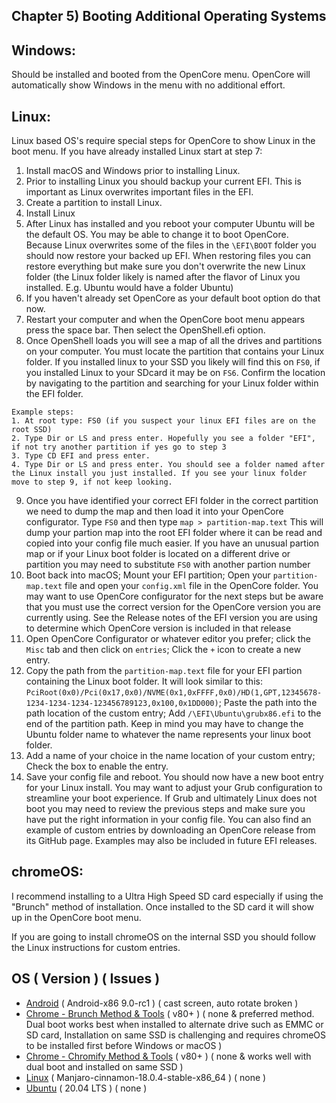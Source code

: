 ## Chapter 5) Booting Additional Operating Systems

## Windows: 

Should be installed and booted from the OpenCore menu. OpenCore will automatically show Windows in the menu with no additional effort. 

## Linux: 

Linux based OS's require special steps for OpenCore to show Linux in the boot menu. If you have already installed Linux start at step 7:

  1. Install macOS and Windows prior to installing Linux.
  2. Prior to installing Linux you should backup your current EFI. This is important as Linux overwrites important files in the EFI.
  3. Create a partition to install Linux.
  4. Install Linux
  5. After Linux has installed and you reboot your computer Ubuntu will be the default OS. You may be able to change it to boot OpenCore. Because Linux overwrites some of the files in the ``\EFI\BOOT`` folder you should now restore your backed up EFI. When restoring files you can restore everything but make sure you don't overwrite the new Linux folder (the Linux folder likely is named after the flavor of Linux you installed. E.g. Ubuntu would have a folder Ubuntu)
  6. If you haven't already set OpenCore as your default boot option do that now.
  7. Restart your computer and when the OpenCore boot menu appears press the space bar. Then select the OpenShell.efi option.
  8. Once OpenShell loads you will see a map of all the drives and partitions on your computer. You must locate the partition that contains your Linux folder. If you installed linux to your SSD you likely will find this on ``FS0``, if you installed Linux to your SDcard it may be on ``FS6``. Confirm the location by navigating to the partition and searching for your Linux folder within the EFI folder. 
    
    Example steps:
    1. At root type: FS0 (if you suspect your linux EFI files are on the root SSD)
    2. Type Dir or LS and press enter. Hopefully you see a folder "EFI", if not try another partition if yes go to step 3
    3. Type CD EFI and press enter. 
    4. Type Dir or LS and press enter. You should see a folder named after the Linux install you just installed. If you see your linux folder move to step 9, if not keep looking.
 
  9. Once you have identified your correct EFI folder in the correct partition we need to dump the map and then load it into your OpenCore configurator. Type ``FS0`` and then type ``map > partition-map.text`` This will dump your partion map into the root EFI folder where it can be read and copied into your config file much easier. If you have an unusual partion map or if your Linux boot folder is located on a different drive or partition you may need to substitute ``FS0`` with another partion number
  10. Boot back into macOS; Mount your EFI partition; Open your ``partition-map.text`` file and open your ``config.xml`` file in the OpenCore folder. You may want to use OpenCore configurator for the next steps but be aware that you must use the correct version for the OpenCore version you are currently using. See the Release notes of the EFI version you are using to determine which OpenCore version is included in that release
  11. Open OpenCore Configurator or whatever editor you prefer; click the ``Misc`` tab and then click on ``entries``; Click the ``+`` icon to create a new entry.
  12. Copy the path from the ``partition-map.text`` file for your EFI partion containing the Linux boot folder. It will look similar to this: ``PciRoot(0x0)/Pci(0x17,0x0)/NVME(0x1,0xFFFF,0x0)/HD(1,GPT,12345678-1234-1234-1234-123456789123,0x100,0x1DD000)``; Paste the path into the path location of the custom entry; Add ``/\EFI\Ubuntu\grubx86.efi`` to the end of the partition path. Keep in mind you may have to change the Ubuntu folder name to whatever the name represents your linux boot folder.
  13. Add a name of your choice in the name location of your custom entry; Check the box to enable the entry.
  14. Save your config file and reboot. You should now have a new boot entry for your Linux install. You may want to adjust your Grub configuration to streamline your boot experience. If Grub and ultimately Linux does not boot you may need to review the previous steps and make sure you have put the right information in your config file. You can also find an example of custom entries by downloading an OpenCore release from its GitHub page. Examples may also be included in future EFI releases.
  
  
## chromeOS: 

I recommend installing to a Ultra High Speed SD card especially if using the "Brunch" method of installation. Once installed to the SD card it will show up in the OpenCore boot menu.

If you are going to install chromeOS on the internal SSD you should follow the Linux instructions for custom entries.


## OS ( Version ) ( Issues )
- [Android](https://www.android-x86.org/)    ( Android-x86 9.0-rc1 )                   ( cast screen, auto rotate broken )
- [Chrome - Brunch Method & Tools](https://github.com/sebanc/brunch) ( v80+ ) ( none & preferred method. Dual boot works best when installed to alternate drive such as EMMC or SD card, Installation on same SSD is challenging and requires chromeOS to be installed first before Windows or macOS )
- [Chrome - Chromify Method & Tools](https://github.com/imperador/chromefy) ( v80+ ) ( none & works well with dual boot and installed on same SSD )
- [Linux](https://manjaro.org/)                   ( Manjaro-cinnamon-18.0.4-stable-x86_64 ) ( none )
- [Ubuntu](https://ubuntu.com/)                  ( 20.04 LTS )                             ( none )
